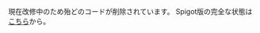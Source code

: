 現在改修中のため殆どのコードが削除されています。
Spigot版の完全な状態は[こちら](https://github.com/amata1219/KerisuteGomen/tree/af4e724eb1c6629b760c44bf1ff25185e8be46fd)から。
